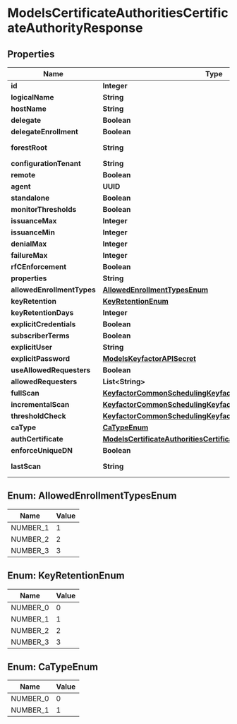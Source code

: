 

# ModelsCertificateAuthoritiesCertificateAuthorityResponse


## Properties

| Name | Type | Description | Notes |
|------------ | ------------- | ------------- | -------------|
|**id** | **Integer** |  |  [optional] |
|**logicalName** | **String** |  |  [optional] |
|**hostName** | **String** |  |  [optional] |
|**delegate** | **Boolean** |  |  [optional] |
|**delegateEnrollment** | **Boolean** |  |  [optional] |
|**forestRoot** | **String** |  |  [optional] [readonly] |
|**configurationTenant** | **String** |  |  [optional] |
|**remote** | **Boolean** |  |  [optional] |
|**agent** | **UUID** |  |  [optional] |
|**standalone** | **Boolean** |  |  [optional] |
|**monitorThresholds** | **Boolean** |  |  [optional] |
|**issuanceMax** | **Integer** |  |  [optional] |
|**issuanceMin** | **Integer** |  |  [optional] |
|**denialMax** | **Integer** |  |  [optional] |
|**failureMax** | **Integer** |  |  [optional] |
|**rfCEnforcement** | **Boolean** |  |  [optional] |
|**properties** | **String** |  |  [optional] |
|**allowedEnrollmentTypes** | [**AllowedEnrollmentTypesEnum**](#AllowedEnrollmentTypesEnum) |  |  [optional] |
|**keyRetention** | [**KeyRetentionEnum**](#KeyRetentionEnum) |  |  [optional] |
|**keyRetentionDays** | **Integer** |  |  [optional] |
|**explicitCredentials** | **Boolean** |  |  [optional] |
|**subscriberTerms** | **Boolean** |  |  [optional] |
|**explicitUser** | **String** |  |  [optional] |
|**explicitPassword** | [**ModelsKeyfactorAPISecret**](ModelsKeyfactorAPISecret.md) |  |  [optional] |
|**useAllowedRequesters** | **Boolean** |  |  [optional] |
|**allowedRequesters** | **List&lt;String&gt;** |  |  [optional] |
|**fullScan** | [**KeyfactorCommonSchedulingKeyfactorSchedule**](KeyfactorCommonSchedulingKeyfactorSchedule.md) |  |  [optional] |
|**incrementalScan** | [**KeyfactorCommonSchedulingKeyfactorSchedule**](KeyfactorCommonSchedulingKeyfactorSchedule.md) |  |  [optional] |
|**thresholdCheck** | [**KeyfactorCommonSchedulingKeyfactorSchedule**](KeyfactorCommonSchedulingKeyfactorSchedule.md) |  |  [optional] |
|**caType** | [**CaTypeEnum**](#CaTypeEnum) |  |  [optional] |
|**authCertificate** | [**ModelsCertificateAuthoritiesCertificateAuthorityAuthCertificate**](ModelsCertificateAuthoritiesCertificateAuthorityAuthCertificate.md) |  |  [optional] |
|**enforceUniqueDN** | **Boolean** |  |  [optional] |
|**lastScan** | **String** |  |  [optional] [readonly] |



## Enum: AllowedEnrollmentTypesEnum

| Name | Value |
|---- | -----|
| NUMBER_1 | 1 |
| NUMBER_2 | 2 |
| NUMBER_3 | 3 |



## Enum: KeyRetentionEnum

| Name | Value |
|---- | -----|
| NUMBER_0 | 0 |
| NUMBER_1 | 1 |
| NUMBER_2 | 2 |
| NUMBER_3 | 3 |



## Enum: CaTypeEnum

| Name | Value |
|---- | -----|
| NUMBER_0 | 0 |
| NUMBER_1 | 1 |



